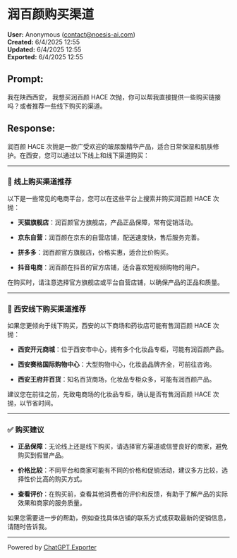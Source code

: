 # 润百颜购买渠道

**User:** Anonymous (contact@noesis-ai.com)  
**Created:** 6/4/2025 12:55  
**Updated:** 6/4/2025 12:55  
**Exported:** 6/4/2025 12:55  

## Prompt:
我在陕西西安， 我想买润百颜 HACE 次抛，你可以帮我直接提供一些购买链接吗？或者推荐一些线下购买的渠道。

## Response:
润百颜 HACE 次抛是一款广受欢迎的玻尿酸精华产品，适合日常保湿和肌肤修护。在西安，您可以通过以下线上和线下渠道购买：

* * *

### 🛒 线上购买渠道推荐

以下是一些常见的电商平台，您可以在这些平台上搜索并购买润百颜 HACE 次抛：

*   **天猫旗舰店**：润百颜官方旗舰店，产品正品保障，常有促销活动。
    
*   **京东自营**：润百颜在京东的自营店铺，配送速度快，售后服务完善。
    
*   **拼多多**：润百颜官方旗舰店，价格实惠，适合比价购买。
    
*   **抖音电商**：润百颜在抖音的官方店铺，适合喜欢短视频购物的用户。
    

在购买时，请注意选择官方旗舰店或平台自营店铺，以确保产品的正品和质量。

* * *

### 🏬 西安线下购买渠道推荐

如果您更倾向于线下购买，西安的以下商场和药妆店可能有售润百颜 HACE 次抛：

*   **西安开元商城**：位于西安市中心，拥有多个化妆品专柜，可能有润百颜产品。
    
*   **西安赛格国际购物中心**：大型购物中心，化妆品品牌齐全，可前往咨询。
    
*   **西安王府井百货**：知名百货商场，化妆品专柜众多，可能有润百颜产品。
    

建议您在前往之前，先致电商场的化妆品专柜，确认是否有售润百颜 HACE 次抛，以节省时间。

* * *

### ✅ 购买建议

*   **正品保障**：无论线上还是线下购买，请选择官方渠道或信誉良好的商家，避免购买到假冒产品。
    
*   **价格比较**：不同平台和商家可能有不同的价格和促销活动，建议多方比较，选择性价比高的购买方式。
    
*   **查看评价**：在购买前，查看其他消费者的评价和反馈，有助于了解产品的实际效果和商家的服务质量。
    

如果您需要进一步的帮助，例如查找具体店铺的联系方式或获取最新的促销信息，请随时告诉我。



---
Powered by [ChatGPT Exporter](https://www.chatgptexporter.com)